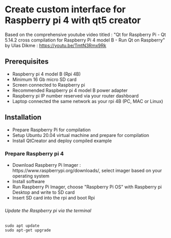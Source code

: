 <h1> Create custom interface for Raspberry pi 4 with qt5 creator</h1>

Based on the comprehensive youtube video titled : "Qt for Raspberry Pi - Qt 5.14.2 cross compilation for Raspberry Pi 4 model B - Run Qt on Raspberry" by Ulas Dikme : https://youtu.be/TmtN3Rmx9Rk


<h2>Prerequisites</h2>
<ul>
  <li>Raspberry pi 4 model B (Rpi 4B)</li>
  <li>Minimum 16 Gb micro SD card</li>
  <li>Screen connected to Raspberry pi</li>
  <li>Recommended Raspberry pi 4 model B power adapter</li>
  <li>Raspberry pi IP number reserved via your router dashboard</li>
  <li>Laptop connected the same network as your rpi 4B (PC, MAC or Linux)</li>
</ul>

<h2>Installation</h2>

<ul>
  <li>Prepare Raspberry Pi for compilation</li>
  <li>Setup Ubuntu 20.04 virtual machine and prepare for compilation</li>
  <li>Install QtCreator and deploy compiled example</li>
</ul>


<h3>Prepare Raspberry pi 4</h3>
<ul>
  <li>Download Raspberry Pi Imager : https://www.raspberrypi.org/downloads/, select imager based on your operating system</li>
  <li>Install software</li>
  <li>Run Raspberry Pi Imager, choose "Raspberry Pi OS" with Raspberry pi Desktop and write to SD card</li>
  <li>Insert SD card into the rpi and boot Rpi</li>
</ul>

<h3></h3>
<h6>Update the Raspberry pi via the terminal</h6>
<pre><code>sudo apt update
sudo apt-get upgrade</code></pre>


